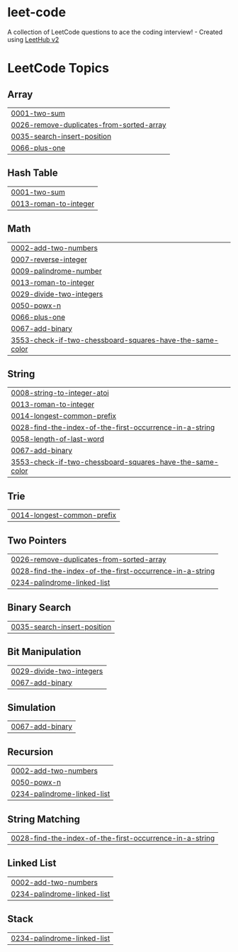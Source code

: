 # leet-code
A collection of LeetCode questions to ace the coding interview! - Created using [LeetHub v2](https://github.com/arunbhardwaj/LeetHub-2.0)

<!---LeetCode Topics Start-->
# LeetCode Topics
## Array
|  |
| ------- |
| [0001-two-sum](https://github.com/LucasMontebeller/leet-code/tree/master/0001-two-sum) |
| [0026-remove-duplicates-from-sorted-array](https://github.com/LucasMontebeller/leet-code/tree/master/0026-remove-duplicates-from-sorted-array) |
| [0035-search-insert-position](https://github.com/LucasMontebeller/leet-code/tree/master/0035-search-insert-position) |
| [0066-plus-one](https://github.com/LucasMontebeller/leet-code/tree/master/0066-plus-one) |
## Hash Table
|  |
| ------- |
| [0001-two-sum](https://github.com/LucasMontebeller/leet-code/tree/master/0001-two-sum) |
| [0013-roman-to-integer](https://github.com/LucasMontebeller/leet-code/tree/master/0013-roman-to-integer) |
## Math
|  |
| ------- |
| [0002-add-two-numbers](https://github.com/LucasMontebeller/leet-code/tree/master/0002-add-two-numbers) |
| [0007-reverse-integer](https://github.com/LucasMontebeller/leet-code/tree/master/0007-reverse-integer) |
| [0009-palindrome-number](https://github.com/LucasMontebeller/leet-code/tree/master/0009-palindrome-number) |
| [0013-roman-to-integer](https://github.com/LucasMontebeller/leet-code/tree/master/0013-roman-to-integer) |
| [0029-divide-two-integers](https://github.com/LucasMontebeller/leet-code/tree/master/0029-divide-two-integers) |
| [0050-powx-n](https://github.com/LucasMontebeller/leet-code/tree/master/0050-powx-n) |
| [0066-plus-one](https://github.com/LucasMontebeller/leet-code/tree/master/0066-plus-one) |
| [0067-add-binary](https://github.com/LucasMontebeller/leet-code/tree/master/0067-add-binary) |
| [3553-check-if-two-chessboard-squares-have-the-same-color](https://github.com/LucasMontebeller/leet-code/tree/master/3553-check-if-two-chessboard-squares-have-the-same-color) |
## String
|  |
| ------- |
| [0008-string-to-integer-atoi](https://github.com/LucasMontebeller/leet-code/tree/master/0008-string-to-integer-atoi) |
| [0013-roman-to-integer](https://github.com/LucasMontebeller/leet-code/tree/master/0013-roman-to-integer) |
| [0014-longest-common-prefix](https://github.com/LucasMontebeller/leet-code/tree/master/0014-longest-common-prefix) |
| [0028-find-the-index-of-the-first-occurrence-in-a-string](https://github.com/LucasMontebeller/leet-code/tree/master/0028-find-the-index-of-the-first-occurrence-in-a-string) |
| [0058-length-of-last-word](https://github.com/LucasMontebeller/leet-code/tree/master/0058-length-of-last-word) |
| [0067-add-binary](https://github.com/LucasMontebeller/leet-code/tree/master/0067-add-binary) |
| [3553-check-if-two-chessboard-squares-have-the-same-color](https://github.com/LucasMontebeller/leet-code/tree/master/3553-check-if-two-chessboard-squares-have-the-same-color) |
## Trie
|  |
| ------- |
| [0014-longest-common-prefix](https://github.com/LucasMontebeller/leet-code/tree/master/0014-longest-common-prefix) |
## Two Pointers
|  |
| ------- |
| [0026-remove-duplicates-from-sorted-array](https://github.com/LucasMontebeller/leet-code/tree/master/0026-remove-duplicates-from-sorted-array) |
| [0028-find-the-index-of-the-first-occurrence-in-a-string](https://github.com/LucasMontebeller/leet-code/tree/master/0028-find-the-index-of-the-first-occurrence-in-a-string) |
| [0234-palindrome-linked-list](https://github.com/LucasMontebeller/leet-code/tree/master/0234-palindrome-linked-list) |
## Binary Search
|  |
| ------- |
| [0035-search-insert-position](https://github.com/LucasMontebeller/leet-code/tree/master/0035-search-insert-position) |
## Bit Manipulation
|  |
| ------- |
| [0029-divide-two-integers](https://github.com/LucasMontebeller/leet-code/tree/master/0029-divide-two-integers) |
| [0067-add-binary](https://github.com/LucasMontebeller/leet-code/tree/master/0067-add-binary) |
## Simulation
|  |
| ------- |
| [0067-add-binary](https://github.com/LucasMontebeller/leet-code/tree/master/0067-add-binary) |
## Recursion
|  |
| ------- |
| [0002-add-two-numbers](https://github.com/LucasMontebeller/leet-code/tree/master/0002-add-two-numbers) |
| [0050-powx-n](https://github.com/LucasMontebeller/leet-code/tree/master/0050-powx-n) |
| [0234-palindrome-linked-list](https://github.com/LucasMontebeller/leet-code/tree/master/0234-palindrome-linked-list) |
## String Matching
|  |
| ------- |
| [0028-find-the-index-of-the-first-occurrence-in-a-string](https://github.com/LucasMontebeller/leet-code/tree/master/0028-find-the-index-of-the-first-occurrence-in-a-string) |
## Linked List
|  |
| ------- |
| [0002-add-two-numbers](https://github.com/LucasMontebeller/leet-code/tree/master/0002-add-two-numbers) |
| [0234-palindrome-linked-list](https://github.com/LucasMontebeller/leet-code/tree/master/0234-palindrome-linked-list) |
## Stack
|  |
| ------- |
| [0234-palindrome-linked-list](https://github.com/LucasMontebeller/leet-code/tree/master/0234-palindrome-linked-list) |
<!---LeetCode Topics End-->